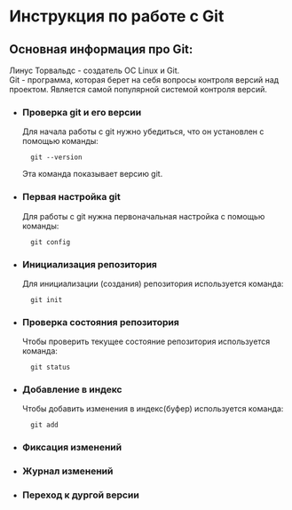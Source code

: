 # **Инструкция по работе с Git**

## **Основная информация про Git:**

Линус Торвальдс - создатель ОС Linux и Git.     
Git - программа, которая берет на себя вопросы контроля версий над проектом. Является самой популярной системой контроля версий.

* ### Проверка git и его версии
    
    Для начала работы с git нужно убедиться, что он установлен с помощью команды:
        
        git --version
    
    Эта команда показывает версию git.

* ### Первая настройка git

    Для работы с git нужна первоначальная настройка с помощью команды:

        git config
    
* ### Инициализация репозитория 

    Для инициализации (создания) репозитория используется команда:

        git init

* ### Проверка состояния репозитория

    Чтобы проверить текущее состояние репозитория используется команда:

        git status

* ### Добавление в индекс
    
    Чтобы добавить изменения в индекс(буфер) используется команда:

        git add

* ### Фиксация изменений

* ### Журнал изменений

* ### Переход к дургой версии


